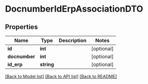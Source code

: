# DocnumberIdErpAssociationDTO

## Properties
Name | Type | Description | Notes
------------ | ------------- | ------------- | -------------
**id** | **int** |  | [optional] 
**docnumber** | **int** |  | [optional] 
**id_erp** | **string** |  | [optional] 

[[Back to Model list]](../README.md#documentation-for-models) [[Back to API list]](../README.md#documentation-for-api-endpoints) [[Back to README]](../README.md)


